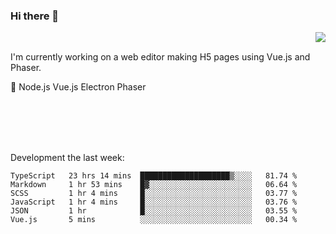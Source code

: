 ### Hi there 👋

<img align="right" src="https://github-readme-stats.vercel.app/api?username=jasonpanggo"/>

<br>
<p align="left">
I'm currently working on a web editor making H5 pages using Vue.js and Phaser.
</p>
<p align="left">
📖 Node.js Vue.js Electron Phaser
</p>
<br>
<br>
<br>
<br>

Development the last week:
<!--START_SECTION:waka-->

```text
TypeScript   23 hrs 14 mins  ████████████████████▒░░░░   81.74 %
Markdown     1 hr 53 mins    █▓░░░░░░░░░░░░░░░░░░░░░░░   06.64 %
SCSS         1 hr 4 mins     █░░░░░░░░░░░░░░░░░░░░░░░░   03.77 %
JavaScript   1 hr 4 mins     █░░░░░░░░░░░░░░░░░░░░░░░░   03.76 %
JSON         1 hr            █░░░░░░░░░░░░░░░░░░░░░░░░   03.55 %
Vue.js       5 mins          ░░░░░░░░░░░░░░░░░░░░░░░░░   00.34 %
```

<!--END_SECTION:waka-->

<!--
**JASONPANGGO/jasonpanggo** is a ✨ _special_ ✨ repository because its `README.md` (this file) appears on your GitHub profile.

Here are some ideas to get you started:

- 🔭 I’m currently working on ...
- 🌱 I’m currently learning ...
- 👯 I’m looking to collaborate on ...
- 🤔 I’m looking for help with ...
- 💬 Ask me about ...
- 📫 How to reach me: ...
- 😄 Pronouns: ...
- ⚡ Fun fact: ...
-->
